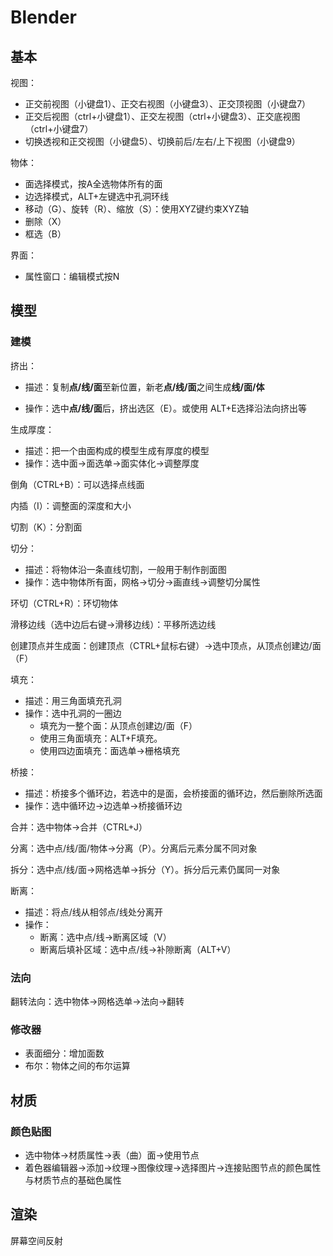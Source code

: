 # Blender

## 基本

视图：

- 正交前视图（小键盘1）、正交右视图（小键盘3）、正交顶视图（小键盘7）
- 正交后视图（ctrl+小键盘1）、正交左视图（ctrl+小键盘3）、正交底视图（ctrl+小键盘7）
- 切换透视和正交视图（小键盘5）、切换前后/左右/上下视图（小键盘9）

物体：

- 面选择模式，按A全选物体所有的面
- 边选择模式，ALT+左键选中孔洞环线
- 移动（G）、旋转（R）、缩放（S）：使用XYZ键约束XYZ轴
- 删除（X）
- 框选（B）

界面：

- 属性窗口：编辑模式按N

## 模型

### 建模

挤出：

- 描述：复制**点/线/面**至新位置，新老**点/线/面**之间生成**线/面/体**

- 操作：选中**点/线/面**后，挤出选区（E）。或使用 ALT+E选择沿法向挤出等

生成厚度：

- 描述：把一个由面构成的模型生成有厚度的模型
- 操作：选中面→面选单→面实体化→调整厚度

倒角（CTRL+B）：可以选择点线面

内插（I）：调整面的深度和大小

切割（K）：分割面

切分：

- 描述：将物体沿一条直线切割，一般用于制作剖面图
- 操作：选中物体所有面，网格→切分→画直线→调整切分属性

环切（CTRL+R）：环切物体

滑移边线（选中边后右键→滑移边线）：平移所选边线

创建顶点并生成面：创建顶点（CTRL+鼠标右键）→选中顶点，从顶点创建边/面（F）

填充：

- 描述：用三角面填充孔洞
- 操作：选中孔洞的一圈边
  - 填充为一整个面：从顶点创建边/面（F）
  - 使用三角面填充：ALT+F填充。
  - 使用四边面填充：面选单→栅格填充

桥接：

- 描述：桥接多个循环边，若选中的是面，会桥接面的循环边，然后删除所选面
- 操作：选中循环边→边选单→桥接循环边

合并：选中物体→合并（CTRL+J）

分离：选中点/线/面/物体→分离（P）。分离后元素分属不同对象

拆分：选中点/线/面→网格选单→拆分（Y）。拆分后元素仍属同一对象

断离：

- 描述：将点/线从相邻点/线处分离开
- 操作：
  - 断离：选中点/线→断离区域（V）
  - 断离后填补区域：选中点/线→补隙断离（ALT+V）

### 法向

翻转法向：选中物体→网格选单→法向→翻转

### 修改器

- 表面细分：增加面数
- 布尔：物体之间的布尔运算

## 材质

### 颜色贴图

- 选中物体→材质属性→表（曲）面→使用节点
- 着色器编辑器→添加→纹理→图像纹理→选择图片→连接贴图节点的颜色属性与材质节点的基础色属性

## 渲染

 屏幕空间反射